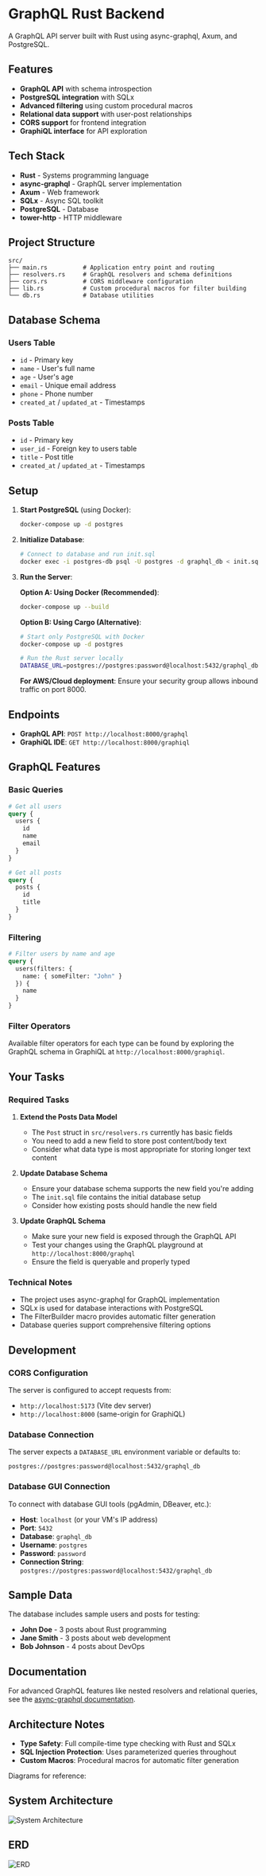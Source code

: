 # GraphQL Rust Backend

A GraphQL API server built with Rust using async-graphql, Axum, and PostgreSQL.

## Features

- **GraphQL API** with schema introspection
- **PostgreSQL integration** with SQLx
- **Advanced filtering** using custom procedural macros
- **Relational data support** with user-post relationships
- **CORS support** for frontend integration
- **GraphiQL interface** for API exploration

## Tech Stack

- **Rust** - Systems programming language
- **async-graphql** - GraphQL server implementation
- **Axum** - Web framework
- **SQLx** - Async SQL toolkit
- **PostgreSQL** - Database
- **tower-http** - HTTP middleware

## Project Structure

```
src/
├── main.rs          # Application entry point and routing
├── resolvers.rs     # GraphQL resolvers and schema definitions
├── cors.rs          # CORS middleware configuration
├── lib.rs           # Custom procedural macros for filter building
└── db.rs            # Database utilities
```

## Database Schema

### Users Table
- `id` - Primary key
- `name` - User's full name
- `age` - User's age
- `email` - Unique email address
- `phone` - Phone number
- `created_at` / `updated_at` - Timestamps

### Posts Table
- `id` - Primary key
- `user_id` - Foreign key to users table
- `title` - Post title
- `created_at` / `updated_at` - Timestamps

## Setup

1. **Start PostgreSQL** (using Docker):
   ```bash
   docker-compose up -d postgres
   ```

2. **Initialize Database**:
   ```bash
   # Connect to database and run init.sql
   docker exec -i postgres-db psql -U postgres -d graphql_db < init.sql
   ```

3. **Run the Server**:

   **Option A: Using Docker (Recommended)**:
   ```bash
   docker-compose up --build
   ```

   **Option B: Using Cargo (Alternative)**:
   ```bash
   # Start only PostgreSQL with Docker
   docker-compose up -d postgres
   
   # Run the Rust server locally
   DATABASE_URL=postgres://postgres:password@localhost:5432/graphql_db cargo run
   ```

   **For AWS/Cloud deployment**: Ensure your security group allows inbound traffic on port 8000.

## Endpoints

- **GraphQL API**: `POST http://localhost:8000/graphql`
- **GraphiQL IDE**: `GET http://localhost:8000/graphiql`

## GraphQL Features

### Basic Queries

```graphql
# Get all users
query {
  users {
    id
    name
    email
  }
}

# Get all posts
query {
  posts {
    id
    title
  }
}
```

### Filtering

```graphql
# Filter users by name and age
query {
  users(filters: {
    name: { someFilter: "John" }
  }) {
    name
  }
}
```

### Filter Operators

Available filter operators for each type can be found by exploring the GraphQL schema in GraphiQL at `http://localhost:8000/graphiql`.

## Your Tasks

### Required Tasks

1. **Extend the Posts Data Model**
   - The `Post` struct in `src/resolvers.rs` currently has basic fields
   - You need to add a new field to store post content/body text
   - Consider what data type is most appropriate for storing longer text content

2. **Update Database Schema**
   - Ensure your database schema supports the new field you're adding
   - The `init.sql` file contains the initial database setup
   - Consider how existing posts should handle the new field

3. **Update GraphQL Schema**
   - Make sure your new field is exposed through the GraphQL API
   - Test your changes using the GraphQL playground at `http://localhost:8000/graphql`
   - Ensure the field is queryable and properly typed

### Technical Notes
- The project uses async-graphql for GraphQL implementation
- SQLx is used for database interactions with PostgreSQL
- The FilterBuilder macro provides automatic filter generation
- Database queries support comprehensive filtering options

## Development

### CORS Configuration

The server is configured to accept requests from:
- `http://localhost:5173` (Vite dev server)
- `http://localhost:8000` (same-origin for GraphiQL)

### Database Connection

The server expects a `DATABASE_URL` environment variable or defaults to:
```
postgres://postgres:password@localhost:5432/graphql_db
```

### Database GUI Connection

To connect with database GUI tools (pgAdmin, DBeaver, etc.):
- **Host**: `localhost` (or your VM's IP address)
- **Port**: `5432`
- **Database**: `graphql_db`
- **Username**: `postgres`
- **Password**: `password`
- **Connection String**: `postgres://postgres:password@localhost:5432/graphql_db`

## Sample Data

The database includes sample users and posts for testing:
- **John Doe** - 3 posts about Rust programming
- **Jane Smith** - 3 posts about web development
- **Bob Johnson** - 4 posts about DevOps

## Documentation

For advanced GraphQL features like nested resolvers and relational queries, see the [async-graphql documentation](https://async-graphql.github.io/async-graphql/en/index.html).

## Architecture Notes

- **Type Safety**: Full compile-time type checking with Rust and SQLx
- **SQL Injection Protection**: Uses parameterized queries throughout
- **Custom Macros**: Procedural macros for automatic filter generation

Diagrams for reference:
## System Architecture
![System Architecture](./diagrams/architecture_diag.png)

## ERD
![ERD](./diagrams/erd_diag.png)